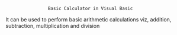                     Basic Calculator in Visual Basic

It can be used to perform basic arithmetic calculations viz, addition, subtraction, multiplication and division
